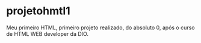 # projetohmtl1
Meu primeiro HTML, primeiro projeto realizado, do absoluto 0, após o curso de HTML WEB developer da DIO.
